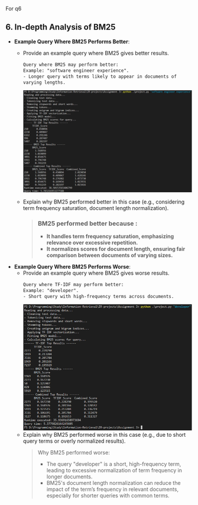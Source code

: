 For q6
## **6. In-depth Analysis of BM25**
- **Example Query Where BM25 Performs Better**:
  - Provide an example query where BM25 gives better results.
    
    ```
    Query where BM25 may perform better:
    Example: "software engineer experience".
    - Longer query with terms likely to appear in documents of varying lengths.
    ```
    ![alt text](image.png)

  - Explain why BM25 performed better in this case (e.g., considering term frequency saturation, document length normalization).
    <b>
    > ### BM25 performed better because :
    > - It handles term frequency saturation, emphasizing relevance over excessive repetition.
    > - It normalizes scores for document length, ensuring fair comparison between documents of varying sizes.
    </b>
- **Example Query Where BM25 Performs Worse**:
  - Provide an example query where BM25 gives worse results.
    ```
    Query where TF-IDF may perform better:
    Example: "developer".
    - Short query with high-frequency terms across documents.
    ```
    ![alt text](image-1.png)
  - Explain why BM25 performed worse in this case (e.g., due to short query terms or overly normalized results).
    > Why BM25 performed worse:
    > - The query "developer" is a short, high-frequency term, leading to excessive normalization of term frequency in longer documents.
    > - BM25's document length normalization can reduce the impact of the term’s frequency in relevant documents, especially for shorter queries with common terms.